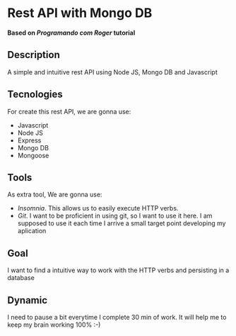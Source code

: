 # Rest API with Mongo DB
**Based on *Programando com Roger* tutorial**

## Description
A simple and intuitive rest API using Node JS, Mongo DB and Javascript

## Tecnologies
For create this rest API, we are gonna use:
- Javascript
- Node JS
- Express
- Mongo DB
- Mongoose

## Tools
As extra tool, We are gonna use:
-  *Insomnia*. This allows us to easily execute HTTP verbs.
-  *Git*. I want to be proficient in using git, so I want to use it here. I am supposed to use it each time I arrive a small target point developing my aplication


## Goal
I want to find a intuitive way to work with the HTTP verbs and persisting in a database

## Dynamic
I need to pause a bit everytime I complete 30 min of work. It will help me to keep my brain working 100% :-)